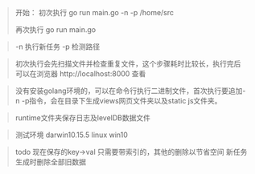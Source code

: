 > 开始： 
> 初次执行 go run main.go -n -p /home/src
>
> 再次执行 go run main.go

> -n 执行新任务 
> -p 检测路径

> 初次执行会先扫描文件并检查重复文件，这个步骤耗时比较长，执行完后 可以在浏览器 http://localhost:8000 查看

> 没有安装golang环境的，可以在命令行执行二进制文件，首次执行要追加-n -p指令，会在目录下生成views网页文件夹以及static js文件夹。

> runtime文件夹保存日志及levelDB数据文件

> 测试环境 darwin10.15.5  linux  win10

> todo 现在保存的key->val 只需要带索引的，其他的删除以节省空间
> 新任务生成时删除全部旧数据